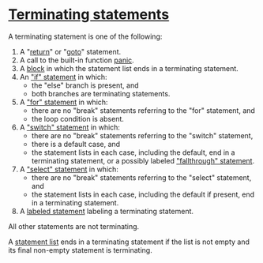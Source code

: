 # [Terminating statements](#terminating-statements)

A terminating statement is one of the following:

1. A "[return](/Statements/return_statements.html)" or "[goto](/Statements/goto_statements.html)" statement.
2. A call to the built-in function [panic](/Built-in%20functions/handling_panics.html).
3. A [block](/Blocks/#Block) in which the statement list ends in a terminating statement.
4. An ["if" statement](/Statements/if_statements.html) in which: 
    - the "else" branch is present, and
    - both branches are terminating statements.
5. A ["for" statement](/Statements/for_statements.html) in which: 
    - there are no "break" statements referring to the "for" statement, and
    - the loop condition is absent.
6. A ["switch" statement](/Statements/switch_statements.html) in which: 
    - there are no "break" statements referring to the "switch" statement,
    - there is a default case, and
    - the statement lists in each case, including the default, end in a terminating statement, or a possibly labeled ["fallthrough" statement](/Statements/fallthrough_statements.html).
7. A ["select" statement](/Statements/select_statements.html) in which: 
    - there are no "break" statements referring to the "select" statement, and
    - the statement lists in each case, including the default if present, end in a terminating statement.
8. A [labeled statement](/Statements/labeled_statements.html) labeling a terminating statement.

All other statements are not terminating.

A [statement list](/Blocks/) ends in a terminating statement if the list is not empty and its final non-empty statement is terminating.